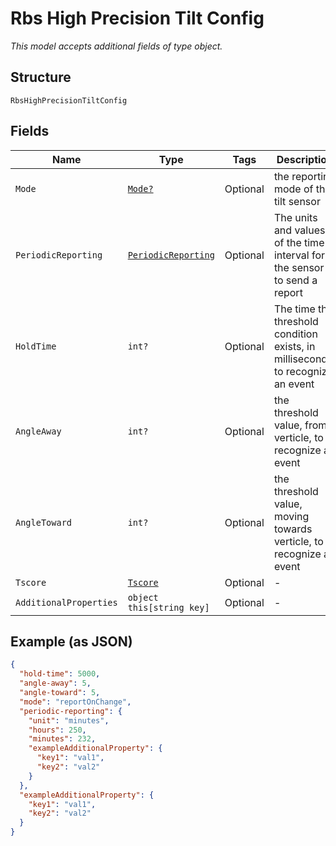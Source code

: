 
# Rbs High Precision Tilt Config

*This model accepts additional fields of type object.*

## Structure

`RbsHighPrecisionTiltConfig`

## Fields

| Name | Type | Tags | Description |
|  --- | --- | --- | --- |
| `Mode` | [`Mode?`](../../doc/models/mode.md) | Optional | the reporting mode of the tilt sensor |
| `PeriodicReporting` | [`PeriodicReporting`](../../doc/models/periodic-reporting.md) | Optional | The units and values of the time interval for the sensor to send a report |
| `HoldTime` | `int?` | Optional | The time the threshold condition exists, in milliseconds, to recognize an event |
| `AngleAway` | `int?` | Optional | the threshold value, from verticle, to recognize an event |
| `AngleToward` | `int?` | Optional | the threshold value, moving towards  verticle, to recognize an event |
| `Tscore` | [`Tscore`](../../doc/models/tscore.md) | Optional | - |
| `AdditionalProperties` | `object this[string key]` | Optional | - |

## Example (as JSON)

```json
{
  "hold-time": 5000,
  "angle-away": 5,
  "angle-toward": 5,
  "mode": "reportOnChange",
  "periodic-reporting": {
    "unit": "minutes",
    "hours": 250,
    "minutes": 232,
    "exampleAdditionalProperty": {
      "key1": "val1",
      "key2": "val2"
    }
  },
  "exampleAdditionalProperty": {
    "key1": "val1",
    "key2": "val2"
  }
}
```

